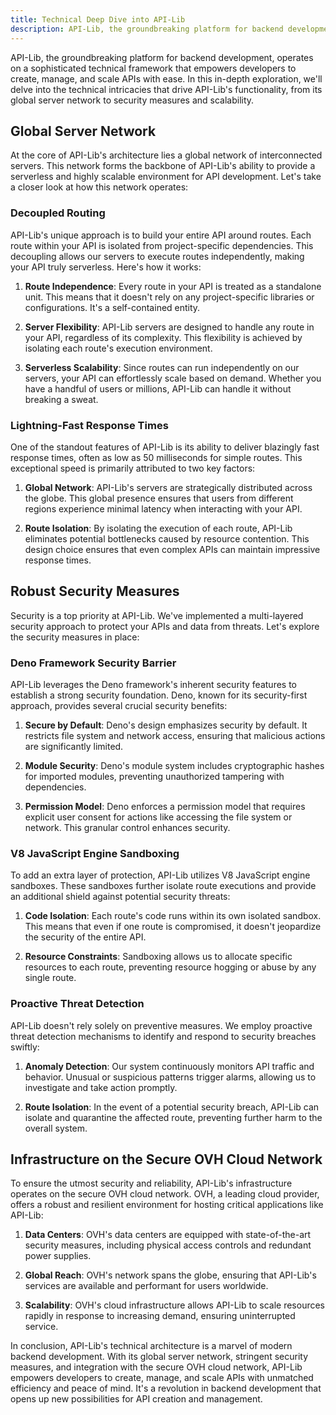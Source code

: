 ```yaml
---
title: Technical Deep Dive into API-Lib
description: API-Lib, the groundbreaking platform for backend development, operates on a sophisticated technical framework that empowers developers to create, manage, and scale APIs with ease.
---
```


API-Lib, the groundbreaking platform for backend development, operates on a sophisticated technical framework that empowers developers to create, manage, and scale APIs with ease. In this in-depth exploration, we'll delve into the technical intricacies that drive API-Lib's functionality, from its global server network to security measures and scalability.

## Global Server Network

At the core of API-Lib's architecture lies a global network of interconnected servers. This network forms the backbone of API-Lib's ability to provide a serverless and highly scalable environment for API development. Let's take a closer look at how this network operates:

### Decoupled Routing

API-Lib's unique approach is to build your entire API around routes. Each route within your API is isolated from project-specific dependencies. This decoupling allows our servers to execute routes independently, making your API truly serverless. Here's how it works:

1. **Route Independence**: Every route in your API is treated as a standalone unit. This means that it doesn't rely on any project-specific libraries or configurations. It's a self-contained entity.

2. **Server Flexibility**: API-Lib servers are designed to handle any route in your API, regardless of its complexity. This flexibility is achieved by isolating each route's execution environment.

3. **Serverless Scalability**: Since routes can run independently on our servers, your API can effortlessly scale based on demand. Whether you have a handful of users or millions, API-Lib can handle it without breaking a sweat.

### Lightning-Fast Response Times

One of the standout features of API-Lib is its ability to deliver blazingly fast response times, often as low as 50 milliseconds for simple routes. This exceptional speed is primarily attributed to two key factors:

1. **Global Network**: API-Lib's servers are strategically distributed across the globe. This global presence ensures that users from different regions experience minimal latency when interacting with your API.

2. **Route Isolation**: By isolating the execution of each route, API-Lib eliminates potential bottlenecks caused by resource contention. This design choice ensures that even complex APIs can maintain impressive response times.

## Robust Security Measures

Security is a top priority at API-Lib. We've implemented a multi-layered security approach to protect your APIs and data from threats. Let's explore the security measures in place:

### Deno Framework Security Barrier

API-Lib leverages the Deno framework's inherent security features to establish a strong security foundation. Deno, known for its security-first approach, provides several crucial security benefits:

1. **Secure by Default**: Deno's design emphasizes security by default. It restricts file system and network access, ensuring that malicious actions are significantly limited.

2. **Module Security**: Deno's module system includes cryptographic hashes for imported modules, preventing unauthorized tampering with dependencies.

3. **Permission Model**: Deno enforces a permission model that requires explicit user consent for actions like accessing the file system or network. This granular control enhances security.

### V8 JavaScript Engine Sandboxing

To add an extra layer of protection, API-Lib utilizes V8 JavaScript engine sandboxes. These sandboxes further isolate route executions and provide an additional shield against potential security threats:

1. **Code Isolation**: Each route's code runs within its own isolated sandbox. This means that even if one route is compromised, it doesn't jeopardize the security of the entire API.

2. **Resource Constraints**: Sandboxing allows us to allocate specific resources to each route, preventing resource hogging or abuse by any single route.

### Proactive Threat Detection

API-Lib doesn't rely solely on preventive measures. We employ proactive threat detection mechanisms to identify and respond to security breaches swiftly:

1. **Anomaly Detection**: Our system continuously monitors API traffic and behavior. Unusual or suspicious patterns trigger alarms, allowing us to investigate and take action promptly.

2. **Route Isolation**: In the event of a potential security breach, API-Lib can isolate and quarantine the affected route, preventing further harm to the overall system.

## Infrastructure on the Secure OVH Cloud Network

To ensure the utmost security and reliability, API-Lib's infrastructure operates on the secure OVH cloud network. OVH, a leading cloud provider, offers a robust and resilient environment for hosting critical applications like API-Lib:

1. **Data Centers**: OVH's data centers are equipped with state-of-the-art security measures, including physical access controls and redundant power supplies.

2. **Global Reach**: OVH's network spans the globe, ensuring that API-Lib's services are available and performant for users worldwide.

3. **Scalability**: OVH's cloud infrastructure allows API-Lib to scale resources rapidly in response to increasing demand, ensuring uninterrupted service.

In conclusion, API-Lib's technical architecture is a marvel of modern backend development. With its global server network, stringent security measures, and integration with the secure OVH cloud network, API-Lib empowers developers to create, manage, and scale APIs with unmatched efficiency and peace of mind. It's a revolution in backend development that opens up new possibilities for API creation and management.